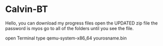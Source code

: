 # Calvin-BT
Hello, you can download my progress files
open the UPDATED zip file
the password is myos
go to all of the folders until you see the file.

open Terminal
type  qemu-system-x86_64 yourosname.bin
